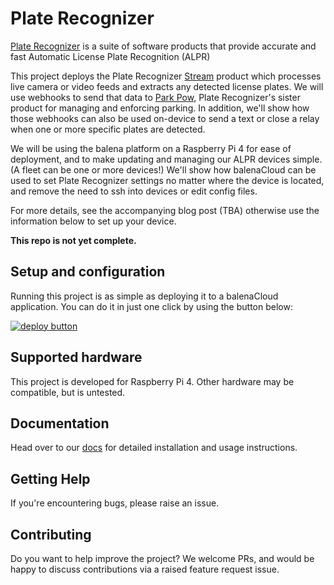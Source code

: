 # Plate Recognizer

[Plate Recognizer](https://platerecognizer.com/) is a suite of software products that provide accurate and fast Automatic License Plate Recognition (ALPR)

This project deploys the Plate Recognizer [Stream](https://platerecognizer.com/stream/) product which processes live camera or video feeds and extracts any detected license plates. We will use webhooks to send that data to [Park Pow](https://parkpow.com/), Plate Recognizer's sister product for managing and enforcing parking. In addition, we'll show how those webhooks can also be used on-device to send a text or close a relay when one or more specific plates are detected.

We will be using the balena platform on a Raspberry Pi 4 for ease of deployment, and to make updating and managing our ALPR devices simple. (A fleet can be one or more devices!) We'll show how balenaCloud can be used to set Plate Recognizer settings no matter where the device is located, and remove the need to ssh into devices or edit config files.

For more details, see the accompanying blog post (TBA) otherwise use the information below to set up your device.

**This repo is not yet complete.**

## Setup and configuration

Running this project is as simple as deploying it to a balenaCloud application. You can do it in just one click by using the button below:

[![deploy button](https://balena.io/deploy.svg)](https://dashboard.balena-cloud.com/deploy?repoUrl=https://github.com/balena-labs-projects/plate-recognizer)

## Supported hardware

This project is developed for Raspberry Pi 4. Other hardware may be compatible, but is untested.

## Documentation

Head over to our [docs](https://www.balena.io/os/docs/raspberrypi4-64/getting-started/) for detailed installation and usage instructions.

## Getting Help

If you're encountering bugs, please raise an issue.

## Contributing

Do you want to help improve the project? We welcome PRs, and would be happy to discuss contributions via a raised feature request issue.
